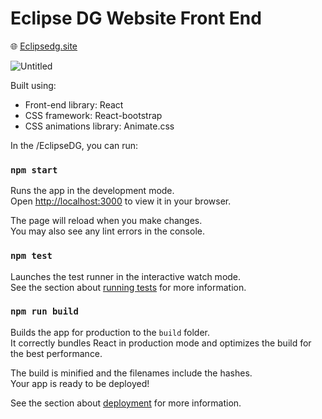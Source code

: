 # Eclipse DG Website Front End

🌐 [Eclipsedg.site](https://eclipsedg.site)

![Untitled](https://github.com/ismayilzada1/EclipseDG/assets/130251565/c86eb267-db2c-4ed3-a710-4b3728debca0)


Built using:

- Front-end library: React
- CSS framework: React-bootstrap
- CSS animations library: Animate.css

In the /EclipseDG, you can run:

### `npm start`

Runs the app in the development mode.\
Open [http://localhost:3000](http://localhost:3000) to view it in your browser.

The page will reload when you make changes.\
You may also see any lint errors in the console.

### `npm test`

Launches the test runner in the interactive watch mode.\
See the section about [running tests](https://facebook.github.io/create-react-app/docs/running-tests) for more information.

### `npm run build`

Builds the app for production to the `build` folder.\
It correctly bundles React in production mode and optimizes the build for the best performance.

The build is minified and the filenames include the hashes.\
Your app is ready to be deployed!

See the section about [deployment](https://facebook.github.io/create-react-app/docs/deployment) for more information.
